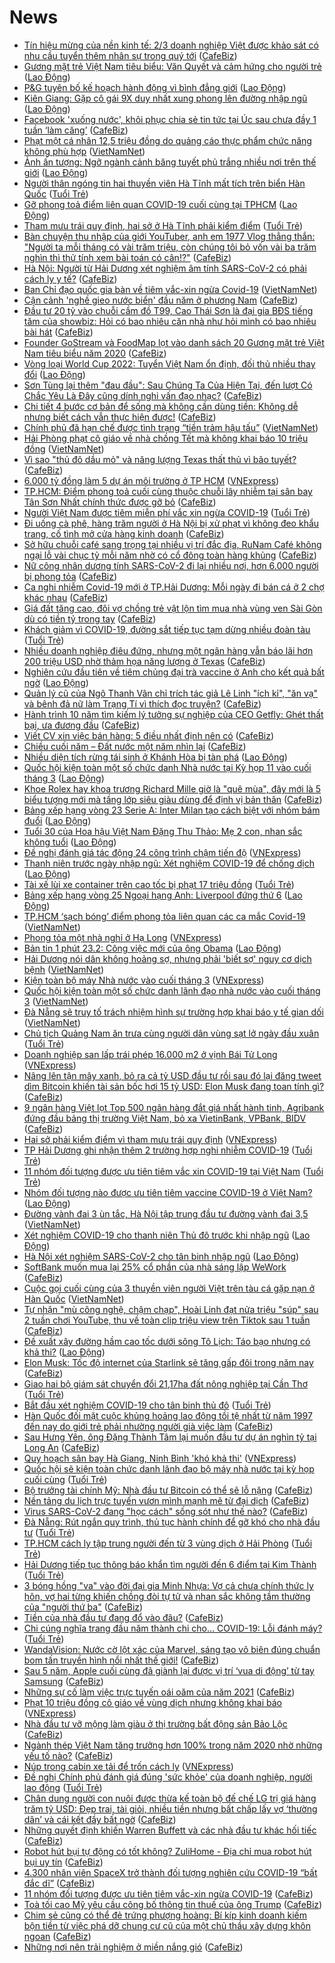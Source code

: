 # News

- [Tín hiệu mừng của nền kinh tế: 2/3 doanh nghiệp Việt được khảo sát có nhu cầu tuyển thêm nhân sự trong quý tới](https://cafebiz.vn/tin-hieu-mung-cua-nen-kinh-te-2-3-doanh-nghiep-viet-duoc-khao-sat-co-nhu-cau-tuyen-them-nhan-su-trong-quy-toi-20210223141707963.chn) ([CafeBiz](https://cafebiz.vn))
- [Gương mặt trẻ Việt Nam tiêu biểu: Văn Quyết và cảm hứng cho người trẻ](https://laodong.vn/bong-da/guong-mat-tre-viet-nam-tieu-bieu-van-quyet-va-cam-hung-cho-nguoi-tre-882817.ldo) ([Lao Động](https://laodong.vn))
- [P&amp;G tuyên bố kế hoạch hành động vì bình đẳng giới](https://laodong.vn/thong-tin-doanh-nghiep/pg-tuyen-bo-ke-hoach-hanh-dong-vi-binh-dang-gioi-882797.ldo) ([Lao Động](https://laodong.vn))
- [Kiên Giang: Gặp cô gái 9X duy nhất xung phong lên đường nhập ngũ](https://laodong.vn/video/kien-giang-gap-co-gai-9x-duy-nhat-xung-phong-len-duong-nhap-ngu-882849.ldo) ([Lao Động](https://laodong.vn))
- [Facebook 'xuống nước', khôi phục chia sẻ tin tức tại Úc sau chưa đầy 1 tuần ‘làm căng’](https://cafebiz.vn/facebook-xuong-nuoc-khoi-phuc-chia-se-tin-tuc-tai-uc-sau-chua-day-1-tuan-lam-cang-20210223143034055.chn) ([CafeBiz](https://cafebiz.vn))
- [Phạt một cá nhân 12,5 triệu đồng do quảng cáo thực phẩm chức năng không phù hợp](http://vietnamnet.vn/vn/thoi-su/phat-mot-ca-nhan-12-5-trieu-dong-do-quang-cao-thuc-pham-chuc-nang-khong-phu-hop-714893.html) ([VietNamNet](https://vietnamnet.vn))
- [Ảnh ấn tượng: Ngỡ ngành cảnh băng tuyết phủ trắng nhiều nơi trên thế giới](https://laodong.vn/photo/anh-an-tuong-ngo-nganh-canh-bang-tuyet-phu-trang-nhieu-noi-tren-the-gioi-882753.ldo) ([Lao Động](https://laodong.vn))
- [Người thân ngóng tin hai thuyền viên Hà Tĩnh mất tích trên biển Hàn Quốc](https://tuoitre.vn/nguoi-than-ngong-tin-hai-thuyen-vien-ha-tinh-mat-tich-tren-bien-han-quoc-20210223131823422.htm) ([Tuổi Trẻ](https://tuoitre.vn))
- [Gỡ phong toả điểm liên quan COVID-19 cuối cùng tại TPHCM](https://laodong.vn/photo/go-phong-toa-diem-lien-quan-covid-19-cuoi-cung-tai-tphcm-882827.ldo) ([Lao Động](https://laodong.vn))
- [Tham mưu trái quy định, hai sở ở Hà Tĩnh phải kiểm điểm](https://tuoitre.vn/tham-muu-trai-quy-dinh-hai-so-o-ha-tinh-phai-kiem-diem-20210223133108822.htm) ([Tuổi Trẻ](https://tuoitre.vn))
- [Bàn chuyện thu nhập của giới YouTuber, anh em 1977 Vlog thẳng thắn: "Người ta mỗi tháng có vài trăm triệu, còn chúng tôi bỏ vốn vài ba trăm nghìn thì thử tính xem bài toán có cân!?"](https://cafebiz.vn/ban-chuyen-thu-nhap-cua-gioi-youtuber-anh-em-1977-vlog-thang-than-nguoi-ta-moi-thang-co-vai-tram-trieu-con-chung-toi-bo-von-vai-ba-tram-nghin-thi-thu-tinh-xem-bai-toan-co-can-2021022314303841.chn) ([CafeBiz](https://cafebiz.vn))
- [Hà Nội: Người từ Hải Dương xét nghiệm âm tính SARS-CoV-2 có phải cách ly y tế?](https://cafebiz.vn/ha-noi-nguoi-tu-hai-duong-xet-nghiem-am-tinh-sars-cov-2-co-phai-cach-ly-y-te-20210223140256262.chn) ([CafeBiz](https://cafebiz.vn))
- [Ban Chỉ đạo quốc gia bàn về tiêm vắc-xin ngừa Covid-19](http://vietnamnet.vn/vn/thoi-su/chinh-tri/ban-chi-dao-quoc-gia-ban-ve-tiem-vac-xin-ngua-covid-19-714890.html) ([VietNamNet](https://vietnamnet.vn))
- [Cận cảnh 'nghề gieo nước biển' đầu năm ở phương Nam](https://cafebiz.vn/can-canh-nghe-gieo-nuoc-bien-dau-nam-o-phuong-nam-202102231423437.chn) ([CafeBiz](https://cafebiz.vn))
- [Đầu tư 20 tỷ vào chuỗi cầm đồ T99, Cao Thái Sơn là đại gia BĐS tiếng tăm của showbiz: Hỏi có bao nhiêu căn nhà như hỏi mình có bao nhiêu bài hát](https://cafebiz.vn/dau-tu-20-ty-vao-chuoi-cam-do-t99-cao-thai-son-la-dai-gia-bds-tieng-tam-cua-showbiz-hoi-co-bao-nhieu-can-nha-nhu-hoi-minh-co-bao-nhieu-bai-hat-20210223140147868.chn) ([CafeBiz](https://cafebiz.vn))
- [Founder GoStream và FoodMap lọt vào danh sách 20 Gương mặt trẻ Việt Nam tiêu biểu năm 2020](https://cafebiz.vn/founder-gostream-va-foodmap-lot-vao-danh-sach-20-guong-mat-tre-viet-nam-tieu-bieu-nam-2020-20210223123817923.chn) ([CafeBiz](https://cafebiz.vn))
- [Vòng loại World Cup 2022: Tuyển Việt Nam ổn định, đối thủ nhiều thay đổi](https://laodong.vn/bong-da/vong-loai-world-cup-2022-tuyen-viet-nam-on-dinh-doi-thu-nhieu-thay-doi-882836.ldo) ([Lao Động](https://laodong.vn))
- [Sơn Tùng lại thêm "đau đầu": Sau Chúng Ta Của Hiện Tại, đến lượt Có Chắc Yêu Là Đây cũng dính nghi vấn đạo nhạc?](https://cafebiz.vn/son-tung-lai-them-dau-dau-sau-chung-ta-cua-hien-tai-den-luot-co-chac-yeu-la-day-cung-dinh-nghi-van-dao-nhac-20210223141242895.chn) ([CafeBiz](https://cafebiz.vn))
- [Chi tiết 4 bước cơ bản để sống mà không cần dùng tiền: Không dễ nhưng biết cách vẫn thực hiện được!](https://cafebiz.vn/chi-tiet-4-buoc-co-ban-de-song-ma-khong-can-dung-tien-khong-de-nhung-biet-cach-van-thuc-hien-duoc-20210222190343395.chn) ([CafeBiz](https://cafebiz.vn))
- [Chính phủ đã hạn chế được tình trạng “tiền trảm hậu tấu”](http://vietnamnet.vn/vn/thoi-su/quoc-hoi/chinh-phu-da-han-che-duoc-tinh-trang-tien-tram-hau-tau-714878.html) ([VietNamNet](https://vietnamnet.vn))
- [Hải Phòng phạt cô giáo về nhà chồng Tết mà không khai báo 10 triệu đồng](http://vietnamnet.vn/vn/thoi-su/hai-phong-phat-co-giao-ve-nha-chong-tet-ma-khong-khai-bao-10-trieu-dong-714882.html) ([VietNamNet](https://vietnamnet.vn))
- [Vì sao "thủ đô dầu mỏ" và năng lượng Texas thất thủ vì bão tuyết?](https://cafebiz.vn/vi-sao-thu-do-dau-mo-va-nang-luong-texas-that-thu-vi-bao-tuyet-20210223140056607.chn) ([CafeBiz](https://cafebiz.vn))
- [6.000 tỷ đồng làm 5 dự án môi trường ở TP HCM](https://vnexpress.net/6-000-ty-dong-lam-5-du-an-moi-truong-o-tp-hcm-4238996.html) ([VNExpress](https://vnexpress.net))
- [TP.HCM: Điểm phong toả cuối cùng thuộc chuỗi lây nhiễm tại sân bay Tân Sơn Nhất chính thức được gỡ bỏ](https://cafebiz.vn/tphcm-diem-phong-toa-cuoi-cung-thuoc-chuoi-lay-nhiem-tai-san-bay-tan-son-nhat-chinh-thuc-duoc-go-bo-20210223135715255.chn) ([CafeBiz](https://cafebiz.vn))
- [Người Việt Nam được tiêm miễn phí vắc xin ngừa COVID-19](https://tuoitre.vn/nguoi-viet-nam-duoc-tiem-mien-phi-vacxin-ngua-covid-19-20210223132309121.htm) ([Tuổi Trẻ](https://tuoitre.vn))
- [Đi uống cà phê, hàng trăm người ở Hà Nội bị xử phạt vì không đeo khẩu trang, cố tình mở cửa hàng kinh doanh](https://cafebiz.vn/di-uong-ca-phe-hang-tram-nguoi-o-ha-noi-bi-xu-phat-vi-khong-deo-khau-trang-co-tinh-mo-cua-hang-kinh-doanh-20210223135441188.chn) ([CafeBiz](https://cafebiz.vn))
- [Sở hữu chuỗi café sang trọng tại nhiều vị trí đắc địa, RuNam Café không ngại lỗ vài chục tỷ mỗi năm nhờ có cổ đông toàn hàng khủng](https://cafebiz.vn/so-huu-chuoi-cafe-sang-trong-tai-nhieu-vi-tri-dac-dia-runam-cafe-khong-ngai-lo-vai-chuc-ty-moi-nam-nho-co-co-dong-toan-hang-khung-20210223135352235.chn) ([CafeBiz](https://cafebiz.vn))
- [Nữ công nhân dương tính SARS-CoV-2 đi lại nhiều nơi, hơn 6.000 người bị phong tỏa](https://cafebiz.vn/nu-cong-nhan-duong-tinh-sars-cov-2-di-lai-nhieu-noi-hon-6000-nguoi-bi-phong-toa-20210223134541247.chn) ([CafeBiz](https://cafebiz.vn))
- [Ca nghi nhiễm Covid-19 mới ở TP.Hải Dương: Mỗi ngày đi bán cá ở 2 chợ khác nhau](https://cafebiz.vn/ca-nghi-nhiem-covid-19-moi-o-tphai-duong-moi-ngay-di-ban-ca-o-2-cho-khac-nhau-2021022313423895.chn) ([CafeBiz](https://cafebiz.vn))
- [Giá đất tăng cao, đôi vợ chồng trẻ vật lộn tìm mua nhà vùng ven Sài Gòn dù có tiền tỷ trong tay](https://cafebiz.vn/gia-dat-tang-cao-doi-vo-chong-tre-vat-lon-tim-mua-nha-vung-ven-sai-gon-du-co-tien-ty-trong-tay-2021022313412304.chn) ([CafeBiz](https://cafebiz.vn))
- [Khách giảm vì COVID-19, đường sắt tiếp tục tạm dừng nhiều đoàn tàu](https://tuoitre.vn/khach-giam-vi-covid-19-duong-sat-tiep-tuc-tam-dung-nhieu-doan-tau-20210223124628328.htm) ([Tuổi Trẻ](https://tuoitre.vn))
- [Nhiều doanh nghiệp điêu đứng, nhưng một ngân hàng vẫn báo lãi hơn 200 triệu USD nhờ thảm họa năng lượng ở Texas](https://cafebiz.vn/nhieu-doanh-nghiep-dieu-dung-nhung-mot-ngan-hang-van-bao-lai-hon-200-trieu-usd-nho-tham-hoa-nang-luong-o-texas-20210223133432318.chn) ([CafeBiz](https://cafebiz.vn))
- [Nghiên cứu đầu tiên về tiêm chủng đại trà vaccine ở Anh cho kết quả bất ngờ](https://laodong.vn/the-gioi/nghien-cuu-dau-tien-ve-tiem-chung-dai-tra-vaccine-o-anh-cho-ket-qua-bat-ngo-882814.ldo) ([Lao Động](https://laodong.vn))
- [Quản lý cũ của Ngô Thanh Vân chỉ trích tác giả Lê Linh "ích kỉ", "ăn vạ" và bênh đả nữ làm Trạng Tí vì thích đọc truyện?](https://cafebiz.vn/quan-ly-cu-cua-ngo-thanh-van-chi-trich-tac-gia-le-linh-ich-ki-an-va-va-benh-da-nu-lam-trang-ti-vi-thich-doc-truyen-20210223120646354.chn) ([CafeBiz](https://cafebiz.vn))
- [Hành trình 10 năm tìm kiếm lý tưởng sự nghiệp của CEO Getfly: Ghét thất bại, ưa đương đầu](https://cafebiz.vn/hanh-trinh-10-nam-tim-kiem-ly-tuong-su-nghiep-cua-ceo-getfly-ghet-that-bai-ua-duong-dau-2021022311312591.chn) ([CafeBiz](https://cafebiz.vn))
- [Viết CV xin việc bán hàng: 5 điều nhất định nên có](https://cafebiz.vn/viet-cv-xin-viec-ban-hang-5-dieu-nhat-dinh-nen-co-20210223104834752.chn) ([CafeBiz](https://cafebiz.vn))
- [Chiều cuối năm – Đất nước một năm nhìn lại](https://cafebiz.vn/chieu-cuoi-nam-dat-nuoc-mot-nam-nhin-lai-20210223104758868.chn) ([CafeBiz](https://cafebiz.vn))
- [Nhiều diện tích rừng tái sinh ở Khánh Hòa bị tàn phá](https://laodong.vn/xa-hoi/nhieu-dien-tich-rung-tai-sinh-o-khanh-hoa-bi-tan-pha-882367.ldo) ([Lao Động](https://laodong.vn))
- [Quốc hội kiện toàn một số chức danh Nhà nước tại Kỳ họp 11 vào cuối tháng 3](https://laodong.vn/thoi-su/quoc-hoi-kien-toan-mot-so-chuc-danh-nha-nuoc-tai-ky-hop-11-vao-cuoi-thang-3-882812.ldo) ([Lao Động](https://laodong.vn))
- [Khoe Rolex hay khoa trương Richard Mille giờ là "quê mùa", đây mới là 5 biểu tượng mới mà tầng lớp siêu giàu dùng để định vị bản thân](https://cafebiz.vn/khoe-rolex-hay-khoa-truong-richard-mille-gio-la-que-mua-day-moi-la-5-bieu-tuong-moi-ma-tang-lop-sieu-giau-dung-de-dinh-vi-ban-than-20210223115414992.chn) ([CafeBiz](https://cafebiz.vn))
- [Bảng xếp hạng vòng 23 Serie A: Inter Milan tạo cách biệt với nhóm bám đuổi](https://laodong.vn/infographic/bang-xep-hang-vong-23-serie-a-inter-milan-tao-cach-biet-voi-nhom-bam-duoi-882542.ldo) ([Lao Động](https://laodong.vn))
- [Tuổi 30 của Hoa hậu Việt Nam Đặng Thu Thảo: Mẹ 2 con, nhan sắc không tuổi](https://laodong.vn/photo/tuoi-30-cua-hoa-hau-viet-nam-dang-thu-thao-me-2-con-nhan-sac-khong-tuoi-882786.ldo) ([Lao Động](https://laodong.vn))
- [Đề nghị đánh giá tác động 24 công trình chậm tiến độ](https://vnexpress.net/de-nghi-danh-gia-tac-dong-24-cong-trinh-cham-tien-do-4238902.html) ([VNExpress](https://vnexpress.net))
- [Thanh niên trước ngày nhập ngũ: Xét nghiệm COVID-19 để chống dịch](https://laodong.vn/video-thoi-su/thanh-nien-truoc-ngay-nhap-ngu-xet-nghiem-covid-19-de-chong-dich-882820.ldo) ([Lao Động](https://laodong.vn))
- [Tài xế lùi xe container trên cao tốc bị phạt 17 triệu đồng](https://tuoitre.vn/tai-xe-lui-xe-container-tren-cao-toc-bi-phat-17-trieu-dong-20210223121936891.htm) ([Tuổi Trẻ](https://tuoitre.vn))
- [Bảng xếp hạng vòng 25 Ngoại hạng Anh: Liverpool đứng thứ 6](https://laodong.vn/infographic/bang-xep-hang-vong-25-ngoai-hang-anh-liverpool-dung-thu-6-882539.ldo) ([Lao Động](https://laodong.vn))
- [TP.HCM ‘sạch bóng’ điểm phong tỏa liên quan các ca mắc Covid-19](http://vietnamnet.vn/vn/thoi-su/tp-hcm-sach-bong-diem-phong-toa-lien-quan-cac-ca-mac-covid-19-714870.html) ([VietNamNet](https://vietnamnet.vn))
- [Phong tỏa một nhà nghỉ ở Hạ Long](https://vnexpress.net/phong-toa-mot-nha-nghi-o-ha-long-4238922.html) ([VNExpress](https://vnexpress.net))
- [Bản tin 1 phút 23.2: Công việc mới của ông Obama](https://laodong.vn/video-thoi-su/ban-tin-1-phut-232-cong-viec-moi-cua-ong-obama-882792.ldo) ([Lao Động](https://laodong.vn))
- [Hải Dương nói dân không hoảng sợ, nhưng phải 'biết sợ' nguy cơ dịch bệnh](http://vietnamnet.vn/vn/thoi-su/hai-duong-noi-dan-khong-hoang-so-nhung-phai-biet-so-nguy-co-dich-benh-714867.html) ([VietNamNet](https://vietnamnet.vn))
- [Kiện toàn bộ máy Nhà nước vào cuối tháng 3](https://vnexpress.net/kien-toan-bo-may-nha-nuoc-vao-cuoi-thang-3-4238969.html) ([VNExpress](https://vnexpress.net))
- [Quốc hội kiện toàn một số chức danh lãnh đạo nhà nước vào cuối tháng 3](http://vietnamnet.vn/vn/thoi-su/quoc-hoi/quoc-hoi-kien-toan-mot-so-chuc-danh-lanh-dao-nha-nuoc-vao-cuoi-thang-3-713549.html) ([VietNamNet](https://vietnamnet.vn))
- [Đà Nẵng sẽ truy tố trách nhiệm hình sự trường hợp khai báo y tế gian dối](http://vietnamnet.vn/vn/thoi-su/da-nang-se-truy-to-trach-nhiem-hinh-su-truong-hop-khai-bao-y-te-gian-doi-714858.html) ([VietNamNet](https://vietnamnet.vn))
- [Chủ tịch Quảng Nam ăn trưa cùng người dân vùng sạt lở ngày đầu xuân](https://tuoitre.vn/chu-tich-quang-nam-an-trua-cung-nguoi-dan-vung-sat-lo-ngay-dau-xuan-20210223122537205.htm) ([Tuổi Trẻ](https://tuoitre.vn))
- [Doanh nghiệp san lấp trái phép 16.000 m2 ở vịnh Bái Tử Long](https://vnexpress.net/doanh-nghiep-san-lap-trai-phep-16-000-m2-o-vinh-bai-tu-long-4238973.html) ([VNExpress](https://vnexpress.net))
- [Nâng lên tận mây xanh, bỏ ra cả tỷ USD đầu tư rồi sau đó lại đăng tweet dìm Bitcoin khiến tài sản bốc hơi 15 tỷ USD: Elon Musk đang toan tính gì?](https://cafebiz.vn/nang-len-tan-may-xanh-bo-ra-ca-ty-usd-dau-tu-roi-sau-do-lai-dang-tweet-dim-bitcoin-khien-tai-san-boc-hoi-15-ty-usd-elon-musk-dang-toan-tinh-gi-20210223120444075.chn) ([CafeBiz](https://cafebiz.vn))
- [9 ngân hàng Việt lọt Top 500 ngân hàng đắt giá nhất hành tinh, Agribank đứng đầu bảng thị trường Việt Nam, bỏ xa VietinBank, VPBank, BIDV](https://cafebiz.vn/9-ngan-hang-viet-lot-top-500-ngan-hang-dat-gia-nhat-hanh-tinh-agribank-dung-dau-bang-thi-truong-viet-nam-bo-xa-vietinbank-vpbank-bidv-20210223114522569.chn) ([CafeBiz](https://cafebiz.vn))
- [Hai sở phải kiểm điểm vì tham mưu trái quy định](https://vnexpress.net/hai-so-phai-kiem-diem-vi-tham-muu-trai-quy-dinh-4238930.html) ([VNExpress](https://vnexpress.net))
- [TP Hải Dương ghi nhận thêm 2 trường hợp nghi nhiễm COVID-19](https://tuoitre.vn/tp-hai-duong-ghi-nhan-them-2-truong-hop-nghi-nhiem-covid-19-20210223112134243.htm) ([Tuổi Trẻ](https://tuoitre.vn))
- [11 nhóm đối tượng được ưu tiên tiêm vắc xin COVID-19 tại Việt Nam](https://tuoitre.vn/11-nhom-doi-tuong-duoc-uu-tien-tiem-vac-xin-covid-19-tai-viet-nam-20210223111717216.htm) ([Tuổi Trẻ](https://tuoitre.vn))
- [Nhóm đối tượng nào được ưu tiên tiêm vaccine COVID-19 ở Việt Nam?](https://laodong.vn/infographic/nhom-doi-tuong-nao-duoc-uu-tien-tiem-vaccine-covid-19-o-viet-nam-882775.ldo) ([Lao Động](https://laodong.vn))
- [Đường vành đai 3 ùn tắc, Hà Nội tập trung đầu tư đường vành đai 3,5](http://vietnamnet.vn/vn/thoi-su/an-toan-giao-thong/duong-vanh-dai-3-un-tac-ha-noi-tap-trung-dau-tu-duong-vanh-dai-3-5-714825.html) ([VietNamNet](https://vietnamnet.vn))
- [Xét nghiệm COVID-19 cho thanh niên Thủ đô trước khi nhập ngũ](https://laodong.vn/photo/xet-nghiem-covid-19-cho-thanh-nien-thu-do-truoc-khi-nhap-ngu-882788.ldo) ([Lao Động](https://laodong.vn))
- [Hà Nội xét nghiệm SARS-CoV-2 cho tân binh nhập ngũ](https://laodong.vn/xa-hoi/ha-noi-xet-nghiem-sars-cov-2-cho-tan-binh-nhap-ngu-882791.ldo) ([Lao Động](https://laodong.vn))
- [SoftBank muốn mua lại 25% cổ phần của nhà sáng lập WeWork](https://cafebiz.vn/softbank-muon-mua-lai-25-co-phan-cua-nha-sang-lap-wework-2021022310261277.chn) ([CafeBiz](https://cafebiz.vn))
- [Cuộc gọi cuối cùng của 3 thuyền viên người Việt trên tàu cá gặp nạn ở Hàn Quốc](http://vietnamnet.vn/vn/thoi-su/cuoc-goi-cuoi-cung-cua-3-thuyen-vien-nguoi-viet-tren-tau-ca-gap-nan-o-han-quoc-714845.html) ([VietNamNet](https://vietnamnet.vn))
- [Tự nhận "mù công nghệ, chậm chạp", Hoài Linh đạt nửa triệu "súp" sau 2 tuần chơi YouTube, thu về toàn clip triệu view trên Tiktok sau 1 tuần](https://cafebiz.vn/tu-nhan-mu-cong-nghe-cham-chap-hoai-linh-dat-nua-trieu-sup-sau-2-tuan-choi-youtube-thu-ve-toan-clip-trieu-view-tren-tiktok-sau-1-tuan-20210223112221858.chn) ([CafeBiz](https://cafebiz.vn))
- [Đề xuất xây đường hầm cao tốc dưới sông Tô Lịch: Táo bạo nhưng có khả thi?](https://laodong.vn/xa-hoi/de-xuat-xay-duong-ham-cao-toc-duoi-song-to-lich-tao-bao-nhung-co-kha-thi-882657.ldo) ([Lao Động](https://laodong.vn))
- [Elon Musk: Tốc độ internet của Starlink sẽ tăng gấp đôi trong năm nay](https://cafebiz.vn/elon-musk-toc-do-internet-cua-starlink-se-tang-gap-doi-trong-nam-nay-20210223102856464.chn) ([CafeBiz](https://cafebiz.vn))
- [Giao hai bộ giám sát chuyển đổi 21,17ha đất nông nghiệp tại Cần Thơ](https://tuoitre.vn/giao-hai-bo-giam-sat-chuyen-doi-2117ha-dat-nong-nghiep-tai-can-tho-20210223120130925.htm) ([Tuổi Trẻ](https://tuoitre.vn))
- [Bắt đầu xét nghiệm COVID-19 cho tân binh thủ đô](https://tuoitre.vn/bat-dau-xet-nghiem-covid-19-cho-tan-binh-thu-do-20210223103108473.htm) ([Tuổi Trẻ](https://tuoitre.vn))
- [Hàn Quốc đối mặt cuộc khủng hoảng lao động tồi tệ nhất từ năm 1997 đến nay do giới trẻ phải nhường người già việc làm](https://cafebiz.vn/han-quoc-doi-mat-cuoc-khung-hoang-lao-dong-toi-te-nhat-tu-nam-1997-den-nay-do-gioi-tre-phai-nhuong-nguoi-gia-viec-lam-20210223093213751.chn) ([CafeBiz](https://cafebiz.vn))
- [Sau Hưng Yên, ông Đặng Thành Tâm lại muốn đầu tư dự án nghìn tỷ tại Long An](https://cafebiz.vn/sau-hung-yen-ong-dang-thanh-tam-lai-muon-dau-tu-du-an-nghin-ty-tai-long-an-2021022311090035.chn) ([CafeBiz](https://cafebiz.vn))
- [Quy hoạch sân bay Hà Giang, Ninh Bình 'khó khả thi'](https://vnexpress.net/quy-hoach-san-bay-ha-giang-ninh-binh-kho-kha-thi-4238572.html) ([VNExpress](https://vnexpress.net))
- [Quốc hội sẽ kiện toàn chức danh lãnh đạo bộ máy nhà nước tại kỳ họp cuối cùng](https://tuoitre.vn/quoc-hoi-se-kien-toan-chuc-danh-lanh-dao-bo-may-nha-nuoc-tai-ky-hop-cuoi-cung-20210223105542241.htm) ([Tuổi Trẻ](https://tuoitre.vn))
- [Bộ trưởng tài chính Mỹ: Nhà đầu tư Bitcoin có thể sẽ lỗ nặng](https://cafebiz.vn/bo-truong-tai-chinh-my-nha-dau-tu-bitcoin-co-the-se-lo-nang-20210223085110219.chn) ([CafeBiz](https://cafebiz.vn))
- [Nền tảng du lịch trực tuyến vươn mình mạnh mẽ từ đại dịch](https://cafebiz.vn/nen-tang-du-lich-truc-tuyen-vuon-minh-manh-me-tu-dai-dich-20210223104708592.chn) ([CafeBiz](https://cafebiz.vn))
- [Virus SARS-CoV-2 đang "học cách" sống sót như thế nào?](https://cafebiz.vn/virus-sars-cov-2-dang-hoc-cach-song-sot-nhu-the-nao-20210223085417152.chn) ([CafeBiz](https://cafebiz.vn))
- [Đà Nẵng: Rút ngắn quy trình, thủ tục hành chính để gỡ khó cho nhà đầu tư](https://tuoitre.vn/da-nang-rut-ngan-quy-trinh-thu-tuc-hanh-chinh-de-go-kho-cho-nha-dau-tu-20210223102511825.htm) ([Tuổi Trẻ](https://tuoitre.vn))
- [TP.HCM cách ly tập trung người đến từ 3 vùng dịch ở Hải Phòng](https://tuoitre.vn/tp-hcm-cach-ly-tap-trung-nguoi-den-tu-3-vung-dich-o-hai-phong-20210223103235116.htm) ([Tuổi Trẻ](https://tuoitre.vn))
- [Hải Dương tiếp tục thông báo khẩn tìm người đến 6 điểm tại Kim Thành](https://tuoitre.vn/hai-duong-tiep-tuc-thong-bao-khan-tim-nguoi-den-6-diem-tai-kim-thanh-2021022310393928.htm) ([Tuổi Trẻ](https://tuoitre.vn))
- [3 bóng hồng "va" vào đời đại gia Minh Nhựa: Vợ cả chưa chính thức ly hôn, vợ hai từng khiến chồng đòi tự tử và nhan sắc không tầm thường của "người thứ ba"](https://cafebiz.vn/3-bong-hong-va-vao-doi-dai-gia-minh-nhua-vo-ca-chua-chinh-thuc-ly-hon-vo-hai-tung-khien-chong-doi-tu-tu-va-nhan-sac-khong-tam-thuong-cua-nguoi-thu-ba-20210223104704501.chn) ([CafeBiz](https://cafebiz.vn))
- [Tiền của nhà đầu tư đang đổ vào đâu?](https://cafebiz.vn/tien-cua-nha-dau-tu-dang-do-vao-dau-20210223104008439.chn) ([CafeBiz](https://cafebiz.vn))
- [Chi cúng nghĩa trang đầu năm thành chi cho... COVID-19: Lỗi đánh máy?](https://tuoitre.vn/chi-cung-nghia-trang-dau-nam-thanh-chi-cho-covid-19-loi-danh-may-20210223092510149.htm) ([Tuổi Trẻ](https://tuoitre.vn))
- [WandaVision: Nước cờ lột xác của Marvel, sáng tạo vô biên đúng chuẩn bom tấn truyền hình nổi nhất thế giới!](https://cafebiz.vn/wandavision-nuoc-co-lot-xac-cua-marvel-sang-tao-vo-bien-dung-chuan-bom-tan-truyen-hinh-noi-nhat-the-gioi-20210223103522605.chn) ([CafeBiz](https://cafebiz.vn))
- [Sau 5 năm, Apple cuối cùng đã giành lại được vị trí ‘vua di động’ từ tay Samsung](https://cafebiz.vn/sau-5-nam-apple-cuoi-cung-da-gianh-lai-duoc-vi-tri-vua-di-dong-tu-tay-samsung-20210223103344259.chn) ([CafeBiz](https://cafebiz.vn))
- [Những sự cố làm việc trực tuyến oái oăm của năm 2021](https://cafebiz.vn/nhung-su-co-lam-viec-truc-tuyen-oai-oam-cua-nam-2021-20210223085006872.chn) ([CafeBiz](https://cafebiz.vn))
- [Phạt 10 triệu đồng cô giáo về vùng dịch nhưng không khai báo](https://vnexpress.net/phat-10-trieu-dong-co-giao-ve-vung-dich-nhung-khong-khai-bao-4238821.html) ([VNExpress](https://vnexpress.net))
- [Nhà đầu tư vỡ mộng làm giàu ở thị trường bất động sản Bảo Lộc](https://cafebiz.vn/nha-dau-tu-vo-mong-lam-giau-o-thi-truong-bat-dong-san-bao-loc-20210223102339282.chn) ([CafeBiz](https://cafebiz.vn))
- [Ngành thép Việt Nam tăng trưởng hơn 100% trong năm 2020 nhờ những yếu tố nào?](https://cafebiz.vn/nganh-thep-viet-nam-tang-truong-hon-100-trong-nam-2020-nho-nhung-yeu-to-nao-20210223102004094.chn) ([CafeBiz](https://cafebiz.vn))
- [Núp trong cabin xe tải để trốn cách ly](https://vnexpress.net/nup-trong-cabin-xe-tai-de-tron-cach-ly-4238810.html) ([VNExpress](https://vnexpress.net))
- [Đề nghị Chính phủ đánh giá đúng 'sức khỏe' của doanh nghiệp, người lao động](https://tuoitre.vn/de-nghi-chinh-phu-danh-gia-dung-suc-khoe-cua-doanh-nghiep-nguoi-lao-dong-2021022309393177.htm) ([Tuổi Trẻ](https://tuoitre.vn))
- [Chân dung người con nuôi được thừa kế toàn bộ đế chế LG trị giá hàng trăm tỷ USD: Đẹp trai, tài giỏi, nhiều tiền nhưng bất chấp lấy vợ ‘thường dân’ và cái kết đầy bất ngờ](https://cafebiz.vn/chan-dung-nguoi-con-nuoi-duoc-thua-ke-toan-bo-de-che-lg-tri-gia-hang-tram-ty-usd-dep-trai-tai-gioi-nhieu-tien-nhung-bat-chap-lay-vo-thuong-dan-va-cai-ket-day-bat-ngo-20210223100258665.chn) ([CafeBiz](https://cafebiz.vn))
- [Những quyết định khiến Warren Buffett và các nhà đầu tư khác hối tiếc](https://cafebiz.vn/nhung-quyet-dinh-khien-warren-buffett-va-cac-nha-dau-tu-khac-hoi-tiec-20210223084342325.chn) ([CafeBiz](https://cafebiz.vn))
- [Robot hút bụi tự động có tốt không? ZuliHome - Địa chỉ mua robot hút bụi uy tín](https://cafebiz.vn/robot-hut-bui-tu-dong-co-tot-khong-zulihome-dia-chi-mua-robot-hut-bui-uy-tin-20210223092201807.chn) ([CafeBiz](https://cafebiz.vn))
- [4.300 nhân viên SpaceX trở thành đối tượng nghiên cứu COVID-19 “bất đắc dĩ”](https://cafebiz.vn/4300-nhan-vien-spacex-tro-thanh-doi-tuong-nghien-cuu-covid-19-bat-dac-di-20210223084736989.chn) ([CafeBiz](https://cafebiz.vn))
- [11 nhóm đối tượng được ưu tiên tiêm vắc-xin ngừa COVID-19](https://cafebiz.vn/11-nhom-doi-tuong-duoc-uu-tien-tiem-vac-xin-ngua-covid-19-20210223095704923.chn) ([CafeBiz](https://cafebiz.vn))
- [Toà tối cao Mỹ yêu cầu công bố thông tin thuế của ông Trump](https://cafebiz.vn/toa-toi-cao-my-yeu-cau-cong-bo-thong-tin-thue-cua-ong-trump-2021022309523214.chn) ([CafeBiz](https://cafebiz.vn))
- [Chim sẻ cũng có thể đẻ trứng phượng hoàng: Bí kíp kinh doanh kiếm bộn tiền  từ việc phá dỡ chung cư cũ của một chủ thầu xây dựng khôn ngoan](https://cafebiz.vn/chim-se-cung-co-the-de-trung-phuong-hoang-bi-kip-kinh-doanh-kiem-bon-tien-tu-viec-pha-do-chung-cu-cu-cua-mot-chu-thau-xay-dung-nho-20210223094957385.chn) ([CafeBiz](https://cafebiz.vn))
- [Những nơi nên trải nghiệm ở miền nắng gió](https://cafebiz.vn/nhung-noi-nen-trai-nghiem-o-mien-nang-gio-20210222171838035.chn) ([CafeBiz](https://cafebiz.vn))
